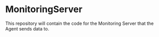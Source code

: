 # MonitoringServer
This repository will contain the code for the Monitoring Server that the Agent sends data to.
